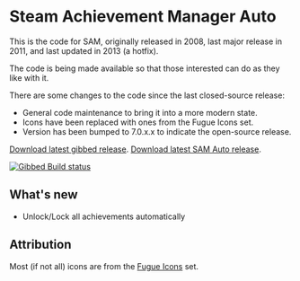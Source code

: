 # Steam Achievement Manager Auto

This is the code for SAM, originally released in 2008, last major release in 2011, and last updated in 2013 (a hotfix).

The code is being made available so that those interested can do as they like with it.

There are some changes to the code since the last closed-source release:
- General code maintenance to bring it into a more modern state.
- Icons have been replaced with ones from the Fugue Icons set.
- Version has been bumped to 7.0.x.x to indicate the open-source release.

[Download latest gibbed release](https://github.com/gibbed/SteamAchievementManager/releases/latest).
[Download latest SAM Auto release](https://github.com/sbeeo/SAM-Auto/releases/latest).

[![Gibbed Build status](https://ci.appveyor.com/api/projects/status/00vic6jliar6j0ol/branch/master?svg=true)](https://ci.appveyor.com/project/gibbed/steamachievementmanager/branch/master)

## What's new
- Unlock/Lock all achievements automatically

## Attribution

Most (if not all) icons are from the [Fugue Icons](http://p.yusukekamiyamane.com/) set.
